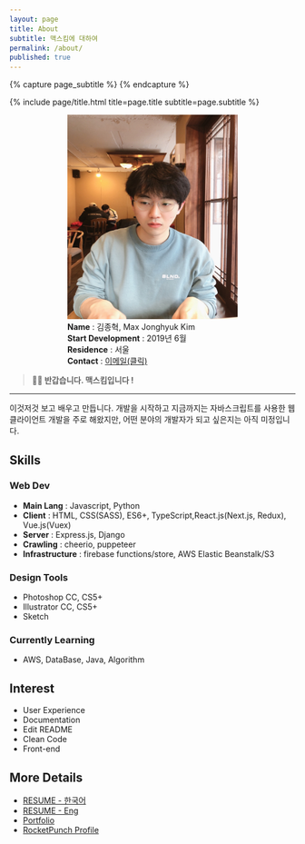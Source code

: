 ```yaml
---
layout: page
title: About
subtitle: 맥스킴에 대하여 
permalink: /about/
published: true
---
```


<div class="page" markdown="1">
{% capture page_subtitle %}
{% endcapture %}

{% include page/title.html title=page.title subtitle=page.subtitle %}

<div style="display:flex;justify-content:center">

<div>
<img src="/uploads/about.jpeg" width="300" height="360" style="margin:0"/>
<div><strong>Name</strong> : 김종혁, Max Jonghyuk Kim </div>
<div><strong>Start Development</strong> : 2019년 6월  </div>
<div><strong>Residence</strong> : 서울   </div>
<div><strong>Contact</strong> : <a href="mailto:hwaseen@gmail.com">이메일(클릭)</a> </div>
</div>
</div>

>**👋🏻 반갑습니다. 맥스킴입니다 !**  
---
이것저것 보고 배우고 만듭니다. 개발을 시작하고 지금까지는 자바스크립트를 사용한 웹 클라이언트 개발을 주로 해왔지만, 어떤 분야의 개발자가 되고 싶은지는 아직 미정입니다.  

## Skills

### Web Dev

- **Main Lang** : Javascript, Python
- **Client** : HTML, CSS(SASS), ES6+, TypeScript,React.js(Next.js, Redux), Vue.js(Vuex)
- **Server** : Express.js, Django  
- **Crawling** : cheerio, puppeteer  
- **Infrastructure** : firebase functions/store, AWS Elastic Beanstalk/S3  

### Design Tools

- Photoshop CC, CS5+
- Illustrator CC, CS5+
- Sketch

### Currently Learning

- AWS, DataBase, Java, Algorithm  

## Interest

- User Experience
- Documentation
- Edit README
- Clean Code
- Front-end

## More Details

- [RESUME - 한국어](https://github.com/MaxKim-J/RESUME)
- [RESUME - Eng](https://www.notion.so/projectmaxkim/RESUME-Max-Jonghyuk-Kim-fac8c0b9eb274fcfbc4d591bdb288b34)
- [Portfolio](https://www.notion.so/projectmaxkim/527e6946f5d947d2a1c7a1c232244504)
- [RocketPunch Profile](https://www.rocketpunch.com/@hwaseen)

</div>
